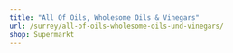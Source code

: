```yaml
---
title: "All Of Oils, Wholesome Oils & Vinegars"
url: /surrey/all-of-oils-wholesome-oils-und-vinegars/
shop: Supermarkt
---
```

